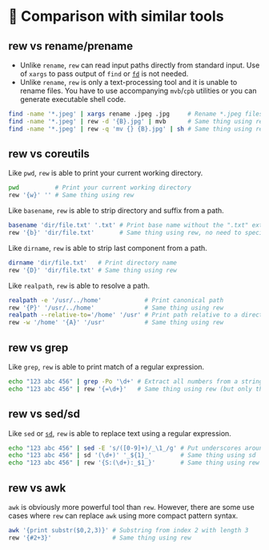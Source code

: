 # 🔬 Comparison with similar tools

## rew vs rename/prename

- Unlike `rename`, `rew` can read input paths directly from standard input.
  Use of `xargs` to pass output of `find` or [`fd`][fd] is not needed.
- Unlike `rename`, `rew` is only a text-processing tool and it is unable to rename files.
  You have to use accompanying `mvb`/`cpb` utilities or you can generate executable shell code.

```bash
find -name '*.jpeg' | xargs rename .jpeg .jpg     # Rename *.jpeg files to *.jpg
find -name '*.jpeg' | rew -d '{B}.jpg' | mvb      # Same thing using rew + mvb
find -name '*.jpeg' | rew -q 'mv {} {B}.jpg' | sh # Same thing using rew + mv + sh
```

## rew vs coreutils

Like `pwd`, `rew` is able to print your current working directory.

```bash
pwd          # Print your current working directory
rew '{w}' '' # Same thing using rew
```

Like `basename`, `rew` is able to strip directory and suffix from a path.

```bash
basename 'dir/file.txt' '.txt' # Print base name without the ".txt" extension
rew '{b}' 'dir/file.txt'       # Same thing using rew, no need to specify an extension
```

Like `dirname`, `rew` is able to strip last component from a path.

```bash
dirname 'dir/file.txt'   # Print directory name
rew '{D}' 'dir/file.txt' # Same thing using rew
```

Like `realpath`, `rew` is able to resolve a path.

```bash
realpath -e '/usr/../home'            # Print canonical path
rew '{P}' '/usr/../home'              # Same thing using rew
realpath --relative-to='/home' '/usr' # Print path relative to a directory
rew -w '/home' '{A}' '/usr'           # Same thing using rew
```

## rew vs grep

Like `grep`, `rew` is able to print match of a regular expression.

```bash
echo "123 abc 456" | grep -Po '\d+' # Extract all numbers from a string
echo "123 abc 456" | rew '{=\d+}'   # Same thing using rew (but only the first number)
```

## rew vs sed/sd

Like `sed` or [`sd`][sd], `rew` is able to replace text using a regular expression.

```bash
echo "123 abc 456" | sed -E 's/([0-9]+)/_\1_/g' # Put underscores around numbers
echo "123 abc 456" | sd '(\d+)' '_${1}_'        # Same thing using sd
echo "123 abc 456" | rew '{S:(\d+):_$1_}'       # Same thing using rew
```

## rew vs awk

`awk` is obviously more powerful tool than `rew`.
However, there are some use cases where `rew` can replace `awk` using more compact pattern syntax.

```bash
awk '{print substr($0,2,3)}' # Substring from index 2 with length 3
rew '{#2+3}'                 # Same thing using rew
```

[fd]: https://github.com/sharkdp/fd
[sd]: https://github.com/chmln/sd
